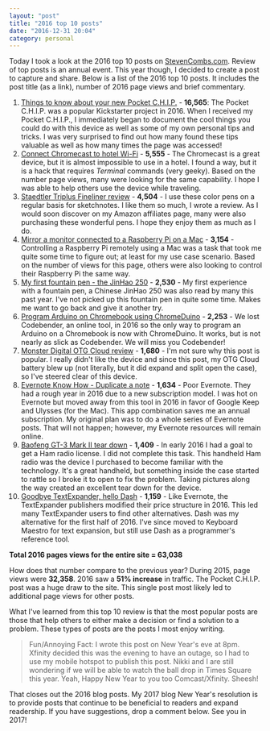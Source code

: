 ```yaml
---
layout: "post"
title: "2016 top 10 posts"
date: "2016-12-31 20:04"
category: personal
---
```


Today I took a look at the 2016 top 10 posts on [StevenCombs.com][1]. Review of top posts is an annual event. This year though, I decided to create a post to capture and share. Below is a list of the 2016 top 10 posts. It includes the post title (as a link), number of 2016 page views and brief commentary.

1. [Things to know about your new Pocket C.H.I.P.][2] - **16,565**: The Pocket C.H.I.P. was a popular Kickstarter project in 2016. When I received my Pocket C.H.I.P., I immediately began to document the cool things you could do with this device as well as some of my own personal tips and tricks. I was very surprised to find out how many found these tips valuable as well as how many times the page was accessed!
2. [Connect Chromecast to hotel Wi-Fi][3] - **5,555** - The Chromecast is a great device, but it is almost impossible to use in a hotel. I found a way, but it is a hack that requires *Terminal* commands (very geeky). Based on the number page views, many were looking for the same capability. I hope I was able to help others use the device while traveling.
3. [Staedtler Triplus Fineliner review][4] - **4,504** - I use these color pens on a regular basis for sketchnotes. I like them so much, I wrote a review. As I would soon discover on my Amazon affiliates page, many were also purchasing these wonderful pens. I hope they enjoy them as much as I do.
4. [Mirror a monitor connected to a Raspberry Pi on a Mac][5] - **3,154** - Controlling a Raspberry Pi remotely using a Mac was a task that took me quite some time to figure out; at least for my use case scenario. Based on the number of views for this page, others were also looking to control their Raspberry Pi the same way.
5. [My first fountain pen - the JinHao 250][6] - **2,530** - My first experience with a fountain pen, a Chinese JinHao 250 was also read by many this past year. I've not picked up this fountain pen in quite some time. Makes me want to go back and give it another try.
6. [Program Arduino on Chromebook using ChromeDuino][7] - **2,253** - We lost Codebender, an online tool, in 2016 so the only way to program an Arduino on a Chromebook is now with ChromeDuino. It works, but is not nearly as slick as Codebender. We will miss you Codebender!
7. [Monster Digital OTG Cloud review][8] - **1,680** - I'm not sure why this post is popular. I really didn't like the device and since this post, my OTG Cloud battery blew up (not literally, but it did expand and split open the case), so I've steered clear of this device.
8. [Evernote Know How - Duplicate a note][9] - **1,634** - Poor Evernote. They had a rough year in 2016 due to a new subscription model. I was hot on Evernote but moved away from this tool in 2016 in favor of Google Keep and Ulysses (for the Mac). This app combination saves me an annual subscription. My original plan was to do a whole series of Evernote posts. That will not happen; however, my Evernote resources will remain online.
9. [Baofeng GT-3 Mark II tear down][10] - **1,409** - In early 2016 I had a goal to get a Ham radio license. I did not complete this task. This handheld Ham radio was the device I purchased to become familiar with the technology. It's a great handheld, but something inside the case started to rattle so I broke it to open to fix the problem. Taking pictures along the way created an excellent tear down for the device.
10. [Goodbye TextExpander, hello Dash][11] - **1,159** - Like Evernote, the TextExpander publishers modified their price structure in 2016. This led many TextExpander users to find other alternatives. Dash was my alternative for the first half of 2016. I've since moved to Keyboard Maestro for text expansion, but still use Dash as a programmer's reference tool.

**Total 2016 pages views for the entire site = 63,038** 

How does that number compare to the previous year? During 2015, page views were **32,358**. 2016 saw a **51% increase** in traffic. The Pocket C.H.I.P. post was a huge draw to the site. This single post most likely led to additional page views for other posts.

What I've learned from this top 10 review is that the most popular posts are those that help others to either make a decision or find a solution to a problem. These types of posts are the posts I most enjoy writing.

> Fun/Annoying Fact: I wrote this post on New Year's eve at 8pm. Xfinity decided this was the evening to have an outage, so I had to use my mobile hotspot to publish this post. Nikki and I are still wondering if we will be able to watch the ball drop in Times Square this year. Yeah, Happy New Year to you too Comcast/Xfinity. Sheesh!

That closes out the 2016 blog posts. My 2017 blog New Year's resolution is to provide posts that continue to be beneficial to readers and expand readership. If you have suggestions, drop a comment below. See you in 2017!

[1]:	http://www.stevencombs.com "StevenCombs.com"
[2]:	http://www.stevencombs.com/chip/2016/06/28/ten-things-about-pocket-chip.html "Things to know about your new Pocket C.H.I.P."
[3]:	http://www.stevencombs.com/google/2015/11/29/connect-chromecast-to-hotel-wifi.html "Connect Chromecast to hotel Wi-Fi"
[4]:	http://www.stevencombs.com/art/2015/03/20/staedtler-triplus-fineliner-review.html "Staedtler Triplus Fineliner Review"
[5]:	http://www.stevencombs.com/raspberrypi/2016/03/24/mirror-raspi-monitor-on-mac.html "Mirror a monitor connected to a Raspberry Pi on a Mac"
[6]:	http://www.stevencombs.com/art/2015/05/03/my-first-fountain-pen-jinhao-250.html "My first fountain pen - the JinHao 250"
[7]:	http://www.stevencombs.com/chrome/arduino/2015/01/04/program-arduino-on-chromebook-using-chromeduino.html "Program Arduino on Chromebook using ChromeDuino"
[8]:	http://www.stevencombs.com/gadgets/2015/05/02/monster-digital-otg-cloud-review.html "Monster Digital OTG Cloud review"
[9]:	http://www.stevencombs.com/evernote/2015/07/24/evernote-know-how-duplicate-a-note.html "Evernote Know How - Duplicate a note"
[10]:	http://www.stevencombs.com/ham/2015/03/22/baofeng-gt-3-mark-ii-tear-down.html "Baofeng GT-3 Mark II tear down"
[11]:	http://www.stevencombs.com/apple/code/2015/09/16/goodbye-textexpander-hello-dash.html "Goodbye TextExpander, hello Dash"